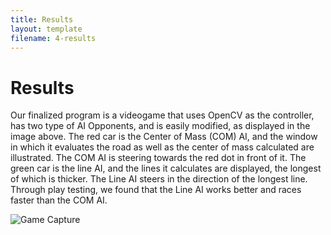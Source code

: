 ```yaml
---
title: Results
layout: template
filename: 4-results
--- 
```


# Results

Our finalized program is a videogame that uses OpenCV as the controller, has two type of AI Opponents, and is easily modified, as displayed in the image above. The red car is the Center of Mass (COM) AI, and the window in which it evaluates the road as well as the center of mass calculated are illustrated. The COM AI is steering towards the red dot in front of it. The green car is the line AI, and the lines it calculates are displayed, the longest of which is thicker. The Line AI steers in the direction of the longest line. Through play testing, we found that the Line AI works better and races faster than the COM AI. 

![Game Capture](http://wtrelease.github.io/Vision-Racing/PresentationLinks/Game_Capture.png)
